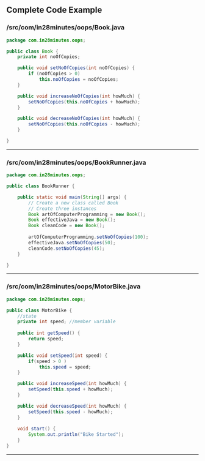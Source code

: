 <!---
Current Directory : /in28Minutes/git/java-a-course-for-beginners/5-IntroductionToObjectOrientedProgramming
-->

## Complete Code Example


### /src/com/in28minutes/oops/Book.java

```java
package com.in28minutes.oops;

public class Book {
	private int noOfCopies;

	public void setNoOfCopies(int noOfCopies) {
		if (noOfCopies > 0)
			this.noOfCopies = noOfCopies;
	}

	public void increaseNoOfCopies(int howMuch) {
		setNoOfCopies(this.noOfCopies + howMuch);
	}

	public void decreaseNoOfCopies(int howMuch) {
		setNoOfCopies(this.noOfCopies - howMuch);
	}

}
```
---
### /src/com/in28minutes/oops/BookRunner.java

```java
package com.in28minutes.oops;

public class BookRunner {

	public static void main(String[] args) {
		// Create a new class called Book 
		// Create three instances
		Book artOfComputerProgramming = new Book();
		Book effectiveJava = new Book();
		Book cleanCode = new Book();
		
		artOfComputerProgramming.setNoOfCopies(100);
		effectiveJava.setNoOfCopies(50);
		cleanCode.setNoOfCopies(45);
	}

}
```
---
### /src/com/in28minutes/oops/MotorBike.java

```java
package com.in28minutes.oops;

public class MotorBike {
	//state
	private int speed; //member variable
		
	public int getSpeed() {
		return speed;
	}

	public void setSpeed(int speed) {
		if(speed > 0 )
			this.speed = speed;
	}

	public void increaseSpeed(int howMuch) {
		setSpeed(this.speed + howMuch);
	}

	public void decreaseSpeed(int howMuch) {
		setSpeed(this.speed - howMuch);
	}
	
	void start() {
		System.out.println("Bike Started");
	}
}
```
---
